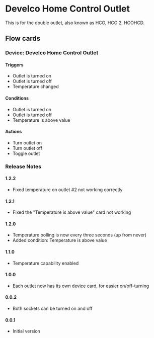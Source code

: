 # Develco Home Control Outlet
This is for the double outlet, also known as HCO, HCO 2, HCOHCD.

## Flow cards 

### Device: Develco Home Control Outlet

#### Triggers
- Outlet is turned on
- Outlet is turned off
- Temperature changed

#### Conditions
- Outlet is turned on
- Outlet is turned off
- Temperature is above value

#### Actions
- Turn outlet on
- Turn outlet off
- Toggle outlet

### Release Notes

#### 1.2.2
- Fixed temperature on outlet #2 not working correctly

#### 1.2.1
- Fixed the "Temperature is above value" card not working

#### 1.2.0
- Temperature polling is now every three seconds (up from never)
- Added condition: Temperature is above value

#### 1.1.0
- Temperature capability enabled

#### 1.0.0
- Each outlet now has its own device card, for easier on/off-turning

#### 0.0.2
- Both sockets can be turned on and off

#### 0.0.1
- Initial version